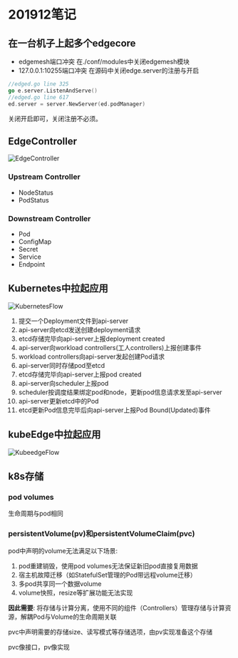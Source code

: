 # 201912笔记
## 在一台机子上起多个edgecore
- edgemesh端口冲突
在./conf/modules中关闭edgemesh模块
- 127.0.0.1:10255端口冲突
在源码中关闭edge.server的注册与开启
```go
//edged.go line 325
go e.server.ListenAndServe()
//edged.go line 617
ed.server = server.NewServer(ed.podManager)
```
关闭开启即可，关闭注册不必须。
## EdgeController
![EdgeController][1]
### Upstream Controller
- NodeStatus
- PodStatus
### Downstream Controller
- Pod
- ConfigMap
- Secret
- Service
- Endpoint
## Kubernetes中拉起应用
![KubernetesFlow][2]
1. 提交一个Deployment文件到api-server
2. api-server向etcd发送创建deployment请求
3. etcd存储完毕向api-server上报deployment created
4. api-server向workload controllers(工人controllers)上报创建事件
5. workload controllers向api-server发起创建Pod请求
6. api-server同时存储pod至etcd
7. etcd存储完毕向api-server上报pod created
7. api-server向scheduler上报pod
1. scheduler按调度结果绑定pod和node，更新pod信息请求发至api-server
1. api-server更新etcd中的Pod
1. etcd更新Pod信息完毕后向api-server上报Pod Bound(Updated)事件
## kubeEdge中拉起应用
![KubeedgeFlow][3]
## k8s存储
### pod volumes  
生命周期与pod相同
### persistentVolume(pv)和persistentVolumeClaim(pvc)  
pod中声明的volume无法满足以下场景:
1. pod重建销毁，使用pod volumes无法保证新旧pod直接复用数据
1. 宿主机故障迁移（如StatefulSet管理的Pod带远程volume迁移）
1. 多pod共享同一个数据volume
1. volume快照，resize等扩展功能无法实现

**因此需要**: 将存储与计算分离，使用不同的组件（Controllers）管理存储与计算资源，解耦Pod与Volume的生命周期关联

pvc中声明需要的存储size、读写模式等存储选项，由pv实现准备这个存储

pvc像接口，pv像实现



















[1]: /home/gong/Pictures/EdgeController.jpg "Edgecore" 
[2]: /home/gong/Pictures/KubernetesFlow.jpg
[3]: /homg/gong/Pictures/KubeedgeFlow.jpg
